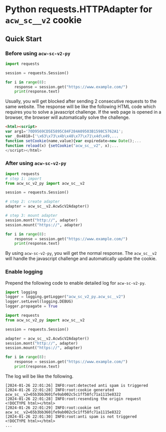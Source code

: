 # Python requests.HTTPAdapter for `acw_sc__v2` cookie

## Quick Start

### Before using `acw-sc-v2-py`

``` python
import requests

session = requests.Session()

for i in range(8):
    response = session.get("https://www.example.com/")
    print(response.text)
```

Usually, you will get blocked after sending 2 consecutive requests to
the same website. The response will be like the following HTML code
which requires you to solve a javascript challenge. If the web page is
opened in a browser, the browser will automatically solve the challenge.

``` html
<html><script>
var arg1='70D9569CD5E5895C84F284A09503B1598C5762A1';
var _0x4818=['\x63\x73\x4b\x48\x77\x71\x4d\x49,...
function setCookie(name,value){var expiredate=new Date();...
function reload(x) {setCookie("acw_sc__v2", x);...
</script></html>
```

### After using `acw-sc-v2-py`

``` python
import requests
# step 1: import
from acw_sc_v2_py import acw_sc__v2 

session = requests.Session()

# step 2: create adapter
adapter = acw_sc__v2.AcwScV2Adapter()

# step 3: mount adapter
session.mont("http://", adapter)
session.mount("https://", adapter)

for i in range(8):
    response = session.get("https://www.example.com/")
    print(response.text)
```

By using `acw-sc-v2-py`, you will get the normal response. The
`acw_sc__v2` will handle the javascript challenge and automatically
update the cookie.

### Enable logging

Prepend the following code to enable detailed log for `acw-sc-v2-py`.

``` python
import logging
logger = logging.getLogger("acw_sc_v2_py.acw_sc__v2")
logger.setLevel(logging.DEBUG)
logger.propagate = True

import requests
from acw_sc_v2_py import acw_sc__v2 

session = requests.Session()

adapter = acw_sc__v2.AcwScV2Adapter()
session.mont("http://", adapter)
session.mount("https://", adapter)

for i in range(8):
    response = session.get("https://www.example.com/")
    print(response.text)
```

The log will be like the following.

``` plain
[2024-01-26 22:01:26] INFO:root:detected anti spam is triggered
[2024-01-26 22:01:28] INFO:root:cookie generated acw_sc__v2=65b3bb3601fe9ab002c5c1ff58fc71a1115e8322
[2024-01-26 22:01:28] INFO:root:resending the origin request
<!DOCTYPE html></html>
[2024-01-26 22:01:29] INFO:root:cookie set acw_sc__v2=65b3bb3601fe9ab002c5c1ff58fc71a1115e8322
[2024-01-26 22:01:30] INFO:root:anti spam is not triggered
<!DOCTYPE html></html>
...
```
